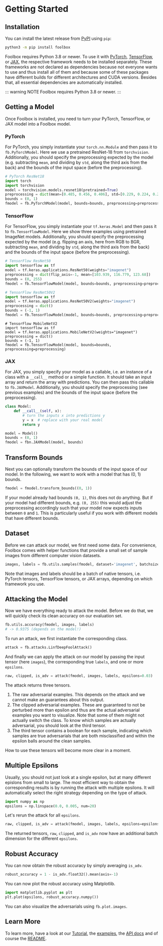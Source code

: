 # Getting Started

## Installation

You can install the latest release from [PyPI](https://pypi.org/project/foolbox/) using `pip`:

```bash
python3 -m pip install foolbox
```

Foolbox requires Python 3.8 or newer. To use it with [PyTorch](https://pytorch.org), [TensorFlow](https://www.tensorflow.org), or [JAX](https://github.com/google/jax), the respective framework needs to be installed separately. These frameworks are not declared as dependencies because not everyone wants to use and thus install all of them and because some of these packages have different builds for different architectures and CUDA versions. Besides that, all essential dependencies are automatically installed.

::: warning NOTE
Foolbox requires Python 3.8 or newer. 
:::

## Getting a Model

Once Foolbox is installed, you need to turn your PyTorch, TensorFlow, or JAX model into a Foolbox model.

### PyTorch

For PyTorch, you simply instantiate your `torch.nn.Module` and then pass it
to `fb.PyTorchModel`. Here we use a pretrained ResNet-18 from `torchvision`.
Additionally, you should specify the preprocessing expected by the model
(e.g. subtracting `mean`, and dividing by `std`, along the third axis from the back)
and the bounds of the input space (before the preprocessing).

```python
# PyTorch ResNet18
import torch
import torchvision
model = torchvision.models.resnet18(pretrained=True)
preprocessing = dict(mean=[0.485, 0.456, 0.406], std=[0.229, 0.224, 0.225], axis=-3)
bounds = (0, 1)
fmodel = fb.PyTorchModel(model, bounds=bounds, preprocessing=preprocessing)
```

### TensorFlow

For TensorFlow, you simply instantiate your `tf.keras.Model` and then pass it
to `fb.TensorFlowModel`. Here we show three examples using pretrained ImageNet
models. Additionally, you should specify the preprocessing expected by the model
(e.g. flipping an axis, here from RGB to BGR, subtracting `mean`,
and dividing by `std`, along the third axis from the back)
and the bounds of the input space (before the preprocessing).

```python
# TensorFlow ResNet50
import tensorflow as tf
model = tf.keras.applications.ResNet50(weights="imagenet")
preprocessing = dict(flip_axis=-1, mean=[103.939, 116.779, 123.68])
bounds = (0, 255)
fmodel = fb.TensorFlowModel(model, bounds=bounds, preprocessing=preprocessing)
```

```python
# TensorFlow ResNet50V2
import tensorflow as tf
model = tf.keras.applications.ResNet50V2(weights="imagenet")
preprocessing = dict()
bounds = (-1, 1)
fmodel = fb.TensorFlowModel(model, bounds=bounds, preprocessing=preprocessing)
```

```
# TensorFlow MobileNetV2
import tensorflow as tf
model = tf.keras.applications.MobileNetV2(weights="imagenet")
preprocessing = dict()
bounds = (-1, 1)
fmodel = fb.TensorFlowModel(model, bounds=bounds, preprocessing=preprocessing)
```

### JAX

For JAX, you simply specify your model as a callable, i.e. an instance of a
class with a `__call__` method or a simple function. It should take an
input array and return the array with predictions. You can then pass this
callable to `fb.JAXModel`. Additionally, you should specify the
preprocessing (see previous examples) and
the bounds of the input space (before the preprocessing).

```python
class Model:
    def __call__(self, x):
        # turn the inputs x into predictions y
        y = x  # replace with your real model
        return y

model = Model()
bounds = (0, 1)
fmodel = fbn.JAXModel(model, bounds)
```

## Transform Bounds

Next you can optionally transform the bounds of the input space of our model.
In the following, we want to work with a model that has (0, 1) bounds.

```python
fmodel = fmodel.transform_bounds((0, 1))
```

If your model already had bounds `(0, 1)`, this does not do anything.
But if your model had different bounds, e.g. `(0, 255)` this would adjust
the preprocessing accordingly such that your model now expects inputs
between `0` and `1`. This is particularly useful if you work with
different models that have different bounds.

## Dataset

Before we can attack our model, we first need some data.
For convenience, Foolbox comes with helper functions that provide
a small set of sample images from different computer vision datasets.

```python
images, labels = fb.utils.samples(fmodel, dataset='imagenet', batchsize=16)
```

Note that images and labels should be a batch of native tensors, i.e.
PyTorch tensors, TensorFlow tensors, or JAX arrays, depending on which framework
you use.

## Attacking the Model

Now we have everything ready to attack the model. Before we do that,
we will quickly check its clean accuracy on our evaluation set.

```python
fb.utils.accuracy(fmodel, images, labels)
# -> 0.9375 (depends on the model!)
```

To run an attack, we first instantiate the corresponding class.

```python
attack = fb.attacks.LinfDeepFoolAttack()
```

And finally we can apply the attack on our model by passing
the input tensor (here `images`), the corresponding true `labels`,
and one or more `epsilons`.

```python
raw, clipped, is_adv = attack(fmodel, images, labels, epsilons=0.03)
```

The attack returns three tensors.

1. The raw adversarial examples. This depends on the attack and we cannot make an guarantees about this output.
2. The clipped adversarial examples. These are guaranteed to not be perturbed more than epsilon and thus are the actual adversarial examples you want to visualize. Note that some of them might not actually switch the class. To know which samples are actually adversarial, you should look at the third tensor.
3. The third tensor contains a boolean for each sample, indicating which samples are true adversarials that are both misclassified and within the epsilon balls around the clean samples.

How to use these tensors will become more clear in a moment.

## Multiple Epsilons

Usually, you should not just look at a single epsilon, but at many different epislons from small to large.
The most efficient way to obtain the corresponding results is by
running the attack with multiple epsilons. It will automatically
select the right strategy depending on the type of attack.

```python
import numpy as np
epsilons = np.linspace(0.0, 0.005, num=20)
```

Let's rerun the attack for all `epsilons`.

```python
raw, clipped, is_adv = attack(fmodel, images, labels, epsilons=epsilons)
```

The returned tensors, `raw`, `clipped`, and `is_adv` now have an additional batch dimension for the different `epsilons`.

## Robust Accuracy

You can now obtain the robust accuracy by simply averaging `is_adv`.

```python
robust_accuracy = 1 - is_adv.float32().mean(axis=-1)
```

You can now plot the robust accuracy using Matplotlib.

```python
import matplotlib.pyplot as plt
plt.plot(epsilons, robust_accuracy.numpy())
```

You can also visualize the adversarials using `fb.plot.images`.

## Learn More

To learn more, have a look at our [Tutorial](https://github.com/jonasrauber/foolbox-native-tutorial/blob/master/foolbox-native-tutorial.ipynb),
the [examples](./examples.md), the [API docs](https://foolbox.readthedocs.io/en/stable/) and of course the [README](https://github.com/bethgelab/foolbox).


